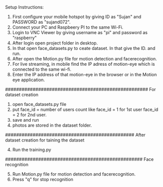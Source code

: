 Setup Instructions:

1. First configure your mobile hotspot by giving ID as "Sujan" and PASSWORD as "sujand072".
2. Connect your PC and Raspbeery PI to the same Wi-Fi.
3. Login to VNC Viewer by giving username as "pi" and password as "raspberry"
4. After login open project folder in desktop.
5. In that open face_datasets.py to ceate dataset. In that give the ID. and run.
6. After open the Motion.py file for motion detection and facerecognition.
7. For live streaming, in mobile find the IP adress of motion-eye which is connected to the same wi-fi.
8. Enter the IP address of that motion-eye in the browser or in the Motion eye application.


####################################################
For dataset creation
1. open face_datasets.py file
2. put face_id = number of users count like face_id = 1 for 1st user face_id = 2 for 2nd user.
3. save and run
4. photos are stored in the dataset folder.

###############################################
After dataset creation for taining the dataset

4. Run the training.py

##################################################
Face recognition

5. Run Motion.py file for motion detection and facerecognition.
6. Press "q" for stop recognition

